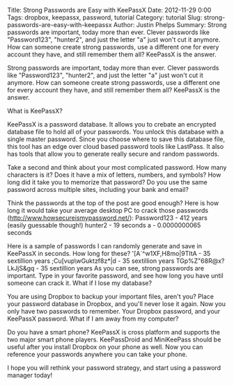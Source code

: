 Title: Strong Passwords are Easy with KeePassX
Date: 2012-11-29 0:00
Tags: dropbox, keepassx, password, tutorial
Category: tutorial
Slug: strong-passwords-are-easy-with-keepassx
Author: Justin Phelps
Summary: Strong passwords are important, today more than ever. Clever passwords like "Password123", "hunter2", and just the letter "a" just won't cut it anymore. How can someone create strong passwords, use a different one for every account they have, and still remember them all? KeePassX is the answer.

Strong passwords are important, today more than ever. Clever passwords like "Password123", "hunter2", and just the letter "a" just won't cut it anymore. How can someone create strong passwords, use a different one for every account they have, and still remember them all? KeePassX is the answer.



What is KeePassX?

KeePassX is a password database. It allows you to crebate an encrypted database file to hold all of your passwords. You unlock this database with a single master password. Since you choose where to save this database file, this tool has an edge over cloud based password tools like LastPass. It also has tools that allow you to generate really secure and random passwords.

Take a second and think about your most complicated password. How many characters is it? Does it have a mix of letters, numbers, and symbols? How long did it take you to memorize that password? Do you use the same password across multiple sites, including your bank and email?

Think the passwords at the top of the post are good enough? Here is how long it would take your average desktop PC to crack those passwords (http://www.howsecureismypassword.net/):
Password123 - 412 years (easily guessable though!)
hunter2 - 19 seconds
a - 0.0000000065 seconds

Here is a sample of passwords I can randomly generate and save in KeePassX in seconds. How long for these?
'[A`^w1XF,H8mo|9TItA - 35 sextillion years
;Cu[vup\wGuktzf8z*|d - 35 sextillion years
TGp%Z"68R@x?LkJjS&gq - 35 sextillion years
As you can see, strong passwords are important. Type in your favorite password, and see how long you have until someone can crack it.
What if I lose my database?

You are using Dropbox to backup your important files, aren't you? Place your password database in Dropbox, and you'll never lose it again. Now you only have two passwords to remember. Your Dropbox password, and your KeePassX password.
What if I am away from my computer?

Do you have a smart phone? KeePassX is cross platform and supports the two major smart phone players. KeePassDroid and MiniKeePass should be useful after you install Dropbox on your phone as well. Now you can reference your passwords anywhere you can take your phone.

I hope you will rethink your password strategy, and start using a password manager today!
